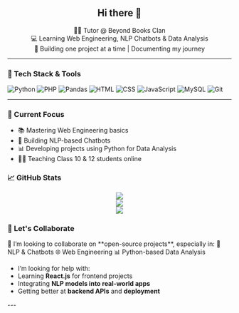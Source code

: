 <h2 align="center">Hi there 👋</h2>

<p align="center">
  👩‍🏫 Tutor @ Beyond Books Clan<br>
  💻 Learning Web Engineering, NLP Chatbots & Data Analysis <br>
  🚀 Building one project at a time | Documenting my journey
</p>

---

### 🔧 Tech Stack & Tools

![Python](https://img.shields.io/badge/-Python-333333?style=flat&logo=python)
![PHP](https://img.shields.io/badge/-PHP-333333?style=flat&logo=php)
![Pandas](https://img.shields.io/badge/-Pandas-333333?style=flat&logo=pandas)
![HTML](https://img.shields.io/badge/-HTML5-333333?style=flat&logo=html5)
![CSS](https://img.shields.io/badge/-CSS3-333333?style=flat&logo=css3)
![JavaScript](https://img.shields.io/badge/-JavaScript-333333?style=flat&logo=javascript)
![MySQL](https://img.shields.io/badge/-MySQL-333333?style=flat&logo=mysql)
![Git](https://img.shields.io/badge/-Git-333333?style=flat&logo=git)

---

### 🚧 Current Focus
- 📚 Mastering Web Engineering basics
- 🤖 Building NLP-based Chatbots
- 📊 Developing projects using Python for Data Analysis
- 👩‍🏫 Teaching Class 10 & 12 students online


### 📈 GitHub Stats

<p align="center">
  <img src="https://github-readme-stats.vercel.app/api?username=ayisha&show_icons=true&theme=tokyonight&include_all_commits=true" />
  <br/>
  <img src="https://github-readme-streak-stats.herokuapp.com/?user=ayisha&theme=tokyonight" />
  <br/>
  <img src="https://github-readme-stats.vercel.app/api/top-langs/?username=ayisha&layout=compact&theme=tokyonight" />
</p>

### 🤝 Let's Collaborate
<p>
 👯 I’m looking to collaborate on **open-source projects**, especially in:
 🧠 NLP & Chatbots
 🌐 Web Engineering
 📊 Python-based Data Analysis

-  I’m looking for help with:
  - Learning **React.js** for frontend projects
  - Integrating **NLP models into real-world apps**
  - Getting better at **backend APIs** and **deployment**
</p>
---








